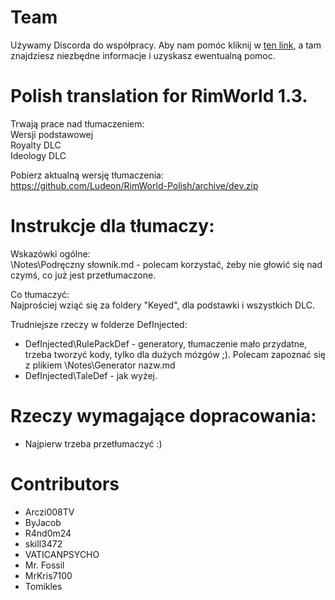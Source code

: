 # Team
Używamy Discorda do współpracy. Aby nam pomóc kliknij w [ten link](https://discord.gg/BPkDRh9), a tam znajdziesz niezbędne informacje i uzyskasz ewentualną pomoc.

# Polish translation for RimWorld 1.3.  
Trwają prace nad tłumaczeniem:  
Wersji podstawowej  
Royalty DLC  
Ideology DLC  

Pobierz aktualną wersję tłumaczenia:  
https://github.com/Ludeon/RimWorld-Polish/archive/dev.zip

# Instrukcje dla tłumaczy:  
Wskazówki ogólne:  
\Notes\Podręczny słownik.md - polecam korzystać, żeby nie głowić się nad czymś, co już jest przetłumaczone.  
  
Co tłumaczyć:  
Najprościej wziąć się za foldery "Keyed", dla podstawki i wszystkich DLC.  
  
Trudniejsze rzeczy w folderze DefInjected:  
* DefInjected\RulePackDef - generatory, tłumaczenie mało przydatne, trzeba tworzyć kody, tylko dla dużych mózgów ;).  Polecam zapoznać się z plikiem  \\Notes\Generator nazw.md
* DefInjected\TaleDef - jak wyżej.

# Rzeczy wymagające dopracowania:  
* Najpierw trzeba przetłumaczyć :)

# Contributors
* Arczi008TV
* ByJacob
* R4nd0m24
* skill3472
* VATICANPSYCHO
* Mr. Fossil
* MrKris7100
* Tomikles